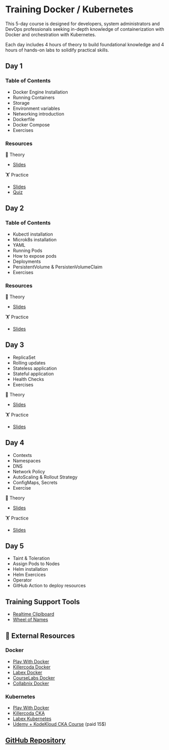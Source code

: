 # Training Docker / Kubernetes

This 5-day course is designed for developers, system administrators and DevOps professionals seeking in-depth knowledge of containerization with Docker and orchestration with Kubernetes. 

Each day includes 4 hours of theory to build foundational knowledge and 4 hours of hands-on labs to solidify practical skills.

## Day 1 

### Table of Contents

- Docker Engine Installation
- Running Containers
- Storage
- Environment variables
- Networking introduction
- Dockerfile
- Docker Compose
- Exercises

### Resources

📖 Theory
  - [Slides](https://docs.google.com/presentation/d/1QVfNDESdg1pPEGwK64E6_-YGfHz7Y7J0/edit?usp=drive_link&ouid=112647801962843308202&rtpof=true&sd=true) 


🏋️ Practice
  - [Slides](https://docs.google.com/presentation/d/1J9z8gfgNyoDTp7htiFGrJJ2ahXTVRsAJ/edit?usp=sharing&ouid=112647801962843308202&rtpof=true&sd=true)
  - [Quiz](./quiz/docker-questions.md)

## Day 2

### Table of Contents

- Kubectl installation
- Microk8s installation
- YAML 
- Running Pods
- How to expose pods
- Deployments
- PersistentVolume & PersistenVolumeClaim
- Exercises

### Resources

📖 Theory
  - [Slides](https://docs.google.com/presentation/d/1KjGtS7wdBNrE-5YsFXGMfg7wlH9JmKxJ/edit?usp=drive_link&ouid=112647801962843308202&rtpof=true&sd=true) 

🏋️ Practice
  - [Slides](https://docs.google.com/presentation/d/17eAgouUO88xqPBs89GxQv6kmpyCLprmP/edit?usp=sharing&ouid=112647801962843308202&rtpof=true&sd=true)

## Day 3

- ReplicaSet
- Rolling updates
- Stateless application
- Stateful application
- Health Checks
- Exercises

📖 Theory
  - [Slides](https://docs.google.com/presentation/d/10GPGiEE7W0e6iNZEptvz8amUAY6yWFlQ/edit?usp=sharing&ouid=112647801962843308202&rtpof=true&sd=true) 

🏋️ Practice
  - [Slides](https://docs.google.com/presentation/d/1mSx3Y339BcKDmPWO0LAlKfprta04Cz_b/edit?usp=sharing&ouid=112647801962843308202&rtpof=true&sd=true)

## Day 4

- Contexts
- Namespaces
- DNS
- Network Policy
- AutoScaling & Rollout Strategy
- ConfigMaps, Secrets
- Exercise

📖 Theory
  - [Slides](https://docs.google.com/presentation/d/10uP9jTez7sw89x-mUfJvR3c3KKELEkid/edit?usp=sharing&ouid=112647801962843308202&rtpof=true&sd=true) 

🏋️ Practice
  - [Slides](https://docs.google.com/presentation/d/1mePJkhhp6R5pbcEYiwtQQWIGK1o0JTOM/edit?usp=sharing&ouid=112647801962843308202&rtpof=true&sd=true)

## Day 5

- Taint & Toleration
- Assign Pods to Nodes
- Helm installation
- Helm Exercices
- Operator
- GitHub Action to deploy resources

## Training Support Tools

- [Realtime Cliplboard](https://clipboard.strebel.xyz/training-k8s)
- [Wheel of Names](https://wheelofnames.com/)


## 🔗 External Resources

### Docker

- [Play With Docker](https://labs.play-with-docker.com/)
- [Killercoda Docker](https://killercoda.com/docker)
- [Labex Docker](https://labex.io/skilltrees/docker)
- [CourseLabs Docker](https://docker.courselabs.co/)
- [Collabnix Docker](https://dockerlabs.collabnix.com/)

### Kubernetes

- [Play With Docker](https://labs.play-with-k8s.com/)
- [Killercoda CKA](https://killercoda.com/cka)
- [Labex Kubernetes](https://labex.io/skilltrees/kubernetes)
- [Udemy + KodeKloud CKA Course](https://www.udemy.com/course/certified-kubernetes-administrator-with-practice-tests/?couponCode=ACCAGE0923) (paid 15$)


## [GitHub Repository](https://github.com/neiroc/training-k8s)